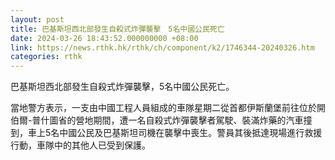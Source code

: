 ```yaml
---
layout: post
title: 巴基斯坦西北部發生自殺式炸彈襲擊　5名中國公民死亡
date: 2024-03-26 18:43:52.000000000 +08:00
link: https://news.rthk.hk/rthk/ch/component/k2/1746344-20240326.htm
categories: rthk
---
```


巴基斯坦西北部發生自殺式炸彈襲擊，5名中國公民死亡。

當地警方表示，一支由中國工程人員組成的車隊星期二從首都伊斯蘭堡前往位於開伯爾-普什圖省的營地期間，遭一名自殺式炸彈襲擊者駕駛、裝滿炸藥的汽車撞到，車上5名中國公民及巴基斯坦司機在襲擊中喪生。警員其後抵達現場進行救援行動，車隊中的其他人已受到保護。
